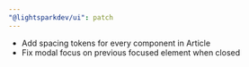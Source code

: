 ```yaml
---
"@lightsparkdev/ui": patch
---
```


- Add spacing tokens for every component in Article
- Fix modal focus on previous focused element when closed
